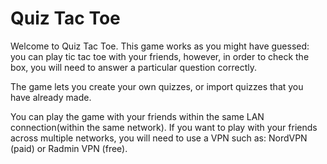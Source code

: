 # Quiz Tac Toe
Welcome to Quiz Tac Toe.
This game works as you might have guessed:
you can play tic tac toe with your friends,
however, in order to check the box,
you will need to answer a particular question correctly.

The game lets you create your own quizzes,
or import quizzes that you have already made.

You can play the game with your friends
within the same LAN connection(within the same network).
If you want to play with your friends across multiple networks,
you will need to use a VPN such as:
NordVPN (paid) or Radmin VPN (free).
